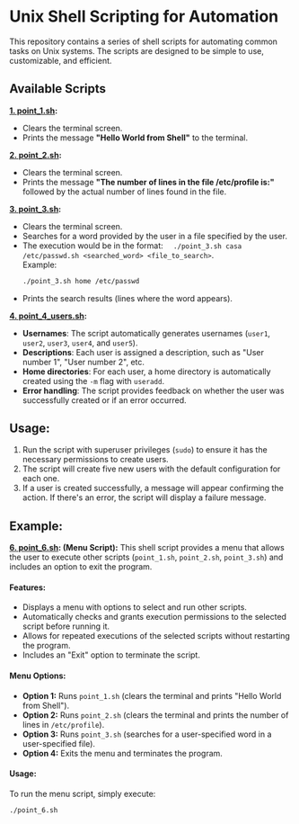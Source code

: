# Unix Shell Scripting for Automation

This repository contains a series of shell scripts for automating common tasks on Unix systems. The scripts are designed to be simple to use, customizable, and efficient.

## Available Scripts

**[1. point_1.sh](./point_1.sh):** 
- Clears the terminal screen.
- Prints the message **"Hello World from Shell"** to the terminal.

**[2. point_2.sh](./point_2.sh):** 
- Clears the terminal screen.
- Prints the message **"The number of lines in the file /etc/profile is:"** followed by the actual number of lines found in the file.

**[3. point_3.sh](./point_3.sh):** 
- Clears the terminal screen.
- Searches for a word provided by the user in a file specified by the user.
- The execution would be in the format: `  ./point_3.sh casa /etc/passwd.sh <searched_word> <file_to_search>`.  
  Example:  
  ```bash
  ./point_3.sh home /etc/passwd
  ```
- Prints the search results (lines where the word appears).

**[4. point_4_users.sh](./point_4_users.sh):** 
- **Usernames**: The script automatically generates usernames (`user1`, `user2`, `user3`, `user4`, and `user5`).
- **Descriptions**: Each user is assigned a description, such as "User number 1", "User number 2", etc.
- **Home directories**: For each user, a home directory is automatically created using the `-m` flag with `useradd`.
- **Error handling**: The script provides feedback on whether the user was successfully created or if an error occurred.

## Usage:

1. Run the script with superuser privileges (`sudo`) to ensure it has the necessary permissions to create users.
2. The script will create five new users with the default configuration for each one.
3. If a user is created successfully, a message will appear confirming the action. If there's an error, the script will display a failure message.

## Example:


 
**[6. point_6.sh](./point_6.sh): (Menu Script):**
This shell script provides a menu that allows the user to execute other scripts (`point_1.sh`, `point_2.sh`, `point_3.sh`) and includes an option to exit the program.

#### Features:
- Displays a menu with options to select and run other scripts.
- Automatically checks and grants execution permissions to the selected script before running it.
- Allows for repeated executions of the selected scripts without restarting the program.
- Includes an "Exit" option to terminate the script.

#### Menu Options:
- **Option 1:** Runs `point_1.sh` (clears the terminal and prints "Hello World from Shell").
- **Option 2:** Runs `point_2.sh` (clears the terminal and prints the number of lines in `/etc/profile`).
- **Option 3:** Runs `point_3.sh` (searches for a user-specified word in a user-specified file).
- **Option 4:** Exits the menu and terminates the program.

#### Usage:
To run the menu script, simply execute:

```bash
./point_6.sh

